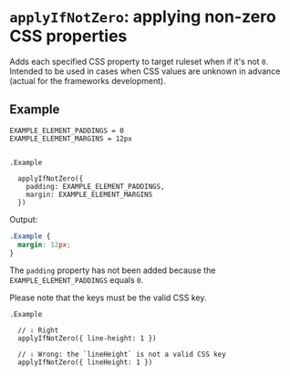 # `applyIfNotZero`: applying non-zero CSS properties

Adds each specified CSS property to target ruleset when if it's not `0`. Intended to be used in
cases when CSS values are unknown in advance (actual for the frameworks development).


## Example

```stylus
EXAMPLE_ELEMENT_PADDINGS = 0
EXAMPLE_ELEMENT_MARGINS = 12px


.Example

  applyIfNotZero({
    padding: EXAMPLE_ELEMENT_PADDINGS,
    margin: EXAMPLE_ELEMENT_MARGINS
  })
```

Output:

```css
.Example {
  margin: 12px;
}
```

The `padding` property has not been added because the `EXAMPLE_ELEMENT_PADDINGS` equals `0`.


Please note that the keys must be the valid CSS key.

```stylus
.Example

  // ⇩ Right
  applyIfNotZero({ line-height: 1 })

  // ⇩ Wrong: the `lineHeight` is not a valid CSS key
  applyIfNotZero({ lineHeight: 1 })
```
